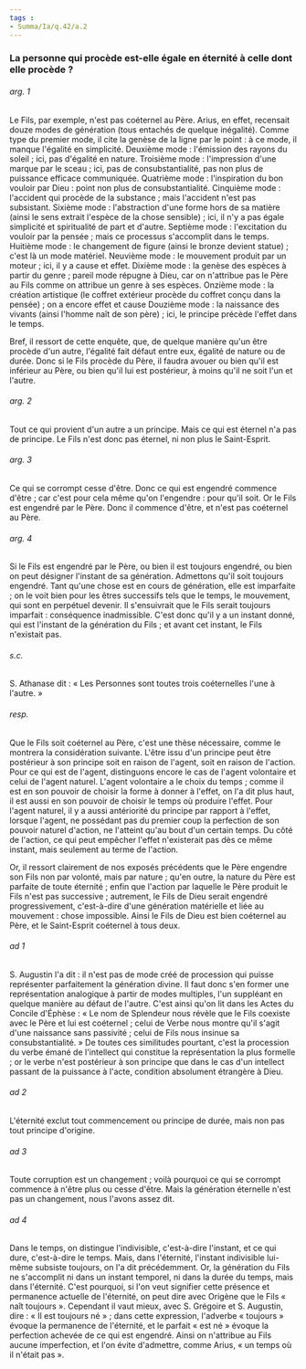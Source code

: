 ```yaml
---
tags : 
- Summa/Ia/q.42/a.2
---
```


### La personne qui procède est-elle égale en éternité à celle dont elle procède ?

###### arg. 1
Le Fils, par exemple, n'est pas coéternel au Père. Arius, en effet, recensait douze modes de génération (tous entachés de quelque inégalité). Comme type du premier mode, il cite la genèse de la ligne par le point : à ce mode, il manque l'égalité en simplicité. Deuxième mode : l'émission des rayons du soleil ; ici, pas d'égalité en nature. Troisième mode : l'impression d'une marque par le sceau ; ici, pas de consubstantialité, pas non plus de puissance efficace communiquée. Quatrième mode : l'inspiration du bon vouloir par Dieu : point non plus de consubstantialité. Cinquième mode : l'accident qui procède de la substance ; mais l'accident n'est pas subsistant. Sixième mode : l'abstraction d'une forme hors de sa matière (ainsi le sens extrait l'espèce de la chose sensible) ; ici, il n'y a pas égale simplicité et spiritualité de part et d'autre. Septième mode : l'excitation du vouloir par la pensée ; mais ce processus s'accomplit dans le temps. Huitième mode : le changement de figure (ainsi le bronze devient statue) ; c'est là un mode matériel. Neuvième mode : le mouvement produit par un moteur ; ici, il y a cause et effet. Dixième mode : la genèse des espèces à partir du genre ; pareil mode répugne à Dieu, car on n'attribue pas le Père au Fils comme on attribue un genre à ses espèces. Onzième mode : la création artistique (le coffret extérieur procède du coffret conçu dans la pensée) ; on a encore effet et cause Douzième mode : la naissance des vivants (ainsi l'homme naît de son père) ; ici, le principe précède l'effet dans le temps. 

Bref, il ressort de cette enquête, que, de quelque manière qu'un être procède d'un autre, l'égalité fait défaut entre eux, égalité de nature ou de durée. Donc si le Fils procède du Père, il faudra avouer ou bien qu'il est inférieur au Père, ou bien qu'il lui est postérieur, à moins qu'il ne soit l'un et l'autre. 

###### arg. 2
Tout ce qui provient d'un autre a un principe. Mais ce qui est éternel n'a pas de principe. Le Fils n'est donc pas éternel, ni non plus le Saint-Esprit. 

###### arg. 3
Ce qui se corrompt cesse d'être. Donc ce qui est engendré commence d'être ; car c'est pour cela même qu'on l'engendre : pour qu'il soit. Or le Fils est engendré par le Père. Donc il commence d'être, et n'est pas coéternel au Père. 

###### arg. 4
Si le Fils est engendré par le Père, ou bien il est toujours engendré, ou bien on peut désigner l'instant de sa génération. Admettons qu'il soit toujours engendré. Tant qu'une chose est en cours de génération, elle est imparfaite ; on le voit bien pour les êtres successifs tels que le temps, le mouvement, qui sont en perpétuel devenir. Il s'ensuivrait que le Fils serait toujours imparfait : conséquence inadmissible. C'est donc qu'il y a un instant donné, qui est l'instant de la génération du Fils ; et avant cet instant, le Fils n'existait pas. 

###### s.c.
S. Athanase dit : « Les Personnes sont toutes trois coéternelles l'une à l'autre. » 

###### resp.
Que le Fils soit coéternel au Père, c'est une thèse nécessaire, comme le montrera la considération suivante. L'être issu d'un principe peut être postérieur à son principe soit en raison de l'agent, soit en raison de l'action. Pour ce qui est de l'agent, distinguons encore le cas de l'agent volontaire et celui de l'agent naturel. L'agent volontaire a le choix du temps ; comme il est en son pouvoir de choisir la forme à donner à l'effet, on l'a dit plus haut, il est aussi en son pouvoir de choisir le temps où produire l'effet. Pour l'agent naturel, il y a aussi antériorité du principe par rapport à l'effet, lorsque l'agent, ne possédant pas du premier coup la perfection de son pouvoir naturel d'action, ne l'atteint qu'au bout d'un certain temps. Du côté de l'action, ce qui peut empêcher l'effet n'existerait pas dès ce même instant, mais seulement au terme de l'action. 

Or, il ressort clairement de nos exposés précédents que le Père engendre son Fils non par volonté, mais par nature ; qu'en outre, la nature du Père est parfaite de toute éternité ; enfin que l'action par laquelle le Père produit le Fils n'est pas successive ; autrement, le Fils de Dieu serait engendré progressivement, c'est-à-dire d'une génération matérielle et liée au mouvement : chose impossible. Ainsi le Fils de Dieu est bien coéternel au Père, et le Saint-Esprit coéternel à tous deux. 

###### ad 1
S. Augustin l'a dit : il n'est pas de mode créé de procession qui puisse représenter parfaitement la génération divine. Il faut donc s'en former une représentation analogique à partir de modes multiples, l'un suppléant en quelque manière au défaut de l'autre. C'est ainsi qu'on lit dans les Actes du Concile d'Éphèse : « Le nom de Splendeur nous révèle que le Fils coexiste avec le Père et lui est coéternel ; celui de Verbe nous montre qu'il s'agit d'une naissance sans passivité ; celui de Fils nous insinue sa consubstantialité. » De toutes ces similitudes pourtant, c'est la procession du verbe émané de l'intellect qui constitue la représentation la plus formelle ; or le verbe n'est postérieur à son principe que dans le cas d'un intellect passant de la puissance à l'acte, condition absolument étrangère à Dieu. 

###### ad 2
L'éternité exclut tout commencement ou principe de durée, mais non pas tout principe d'origine. 

###### ad 3
Toute corruption est un changement ; voilà pourquoi ce qui se corrompt commence à n'être plus ou cesse d'être. Mais la génération éternelle n'est pas un changement, nous l'avons assez dit. 

###### ad 4
Dans le temps, on distingue l'indivisible, c'est-à-dire l'instant, et ce qui dure, c'est-à-dire le temps. Mais, dans l'éternité, l'instant indivisible lui-même subsiste toujours, on l'a dit précédemment. Or, la génération du Fils ne s'accomplit ni dans un instant temporel, ni dans la durée du temps, mais dans l'éternité. C'est pourquoi, si l'on veut signifier cette présence et permanence actuelle de l'éternité, on peut dire avec Origène que le Fils « naît toujours ». Cependant il vaut mieux, avec S. Grégoire et S. Augustin, dire : « Il est toujours né » ; dans cette expression, l'adverbe « toujours » évoque la permanence de l'éternité, et le parfait « est né » évoque la perfection achevée de ce qui est engendré. Ainsi on n'attribue au Fils aucune imperfection, et l'on évite d'admettre, comme Arius, « un temps où il n'était pas ». 



